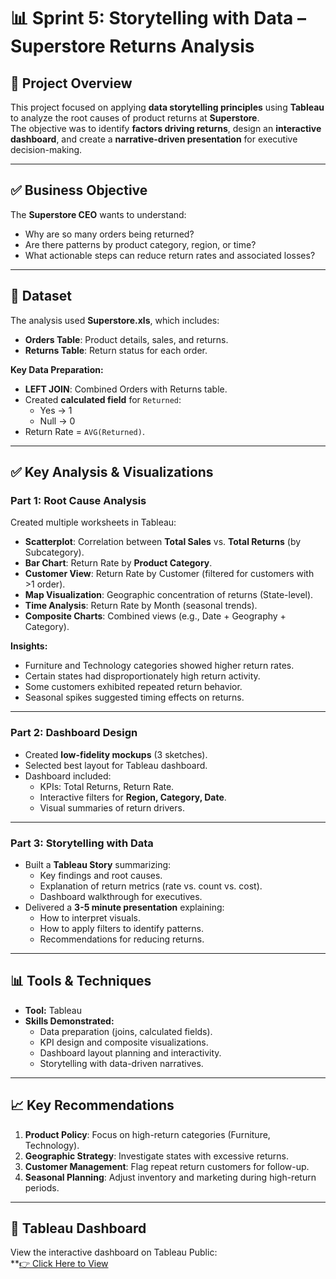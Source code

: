 # 📊 Sprint 5: Storytelling with Data – Superstore Returns Analysis

## 📌 Project Overview
This project focused on applying **data storytelling principles** using **Tableau** to analyze the root causes of product returns at **Superstore**.  
The objective was to identify **factors driving returns**, design an **interactive dashboard**, and create a **narrative-driven presentation** for executive decision-making.

---

## ✅ Business Objective
The **Superstore CEO** wants to understand:
- Why are so many orders being returned?
- Are there patterns by product category, region, or time?
- What actionable steps can reduce return rates and associated losses?

---

## 📂 Dataset
The analysis used **Superstore.xls**, which includes:
- **Orders Table**: Product details, sales, and returns.
- **Returns Table**: Return status for each order.

**Key Data Preparation:**
- **LEFT JOIN**: Combined Orders with Returns table.
- Created **calculated field** for `Returned`:
  - Yes → 1  
  - Null → 0  
- Return Rate = `AVG(Returned)`.

---

## ✅ Key Analysis & Visualizations
### **Part 1: Root Cause Analysis**
Created multiple worksheets in Tableau:
- **Scatterplot**: Correlation between **Total Sales** vs. **Total Returns** (by Subcategory).
- **Bar Chart**: Return Rate by **Product Category**.
- **Customer View**: Return Rate by Customer (filtered for customers with >1 order).
- **Map Visualization**: Geographic concentration of returns (State-level).
- **Time Analysis**: Return Rate by Month (seasonal trends).
- **Composite Charts**: Combined views (e.g., Date + Geography + Category).

**Insights:**
- Furniture and Technology categories showed higher return rates.
- Certain states had disproportionately high return activity.
- Some customers exhibited repeated return behavior.
- Seasonal spikes suggested timing effects on returns.

---

### **Part 2: Dashboard Design**
- Created **low-fidelity mockups** (3 sketches).
- Selected best layout for Tableau dashboard.
- Dashboard included:
  - KPIs: Total Returns, Return Rate.
  - Interactive filters for **Region, Category, Date**.
  - Visual summaries of return drivers.

---

### **Part 3: Storytelling with Data**
- Built a **Tableau Story** summarizing:
  - Key findings and root causes.
  - Explanation of return metrics (rate vs. count vs. cost).
  - Dashboard walkthrough for executives.
- Delivered a **3-5 minute presentation** explaining:
  - How to interpret visuals.
  - How to apply filters to identify patterns.
  - Recommendations for reducing returns.

---

## 📊 Tools & Techniques
- **Tool:** Tableau
- **Skills Demonstrated:**
  - Data preparation (joins, calculated fields).
  - KPI design and composite visualizations.
  - Dashboard layout planning and interactivity.
  - Storytelling with data-driven narratives.

---

## 📈 Key Recommendations
1. **Product Policy**: Focus on high-return categories (Furniture, Technology).
2. **Geographic Strategy**: Investigate states with excessive returns.
3. **Customer Management**: Flag repeat return customers for follow-up.
4. **Seasonal Planning**: Adjust inventory and marketing during high-return periods.

---

## 🔗 Tableau Dashboard
View the interactive dashboard on Tableau Public:  
**[👉 Click Here to View](https://public.tableau.com/views/sprint5project_17440434849770/Story1?:language=en-US&:sid=&:redirect=auth&:display_count=n&:origin=viz_share_link)


